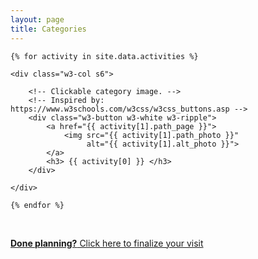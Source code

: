 ```yaml
---
layout: page
title: Categories
---
```


<link rel="stylesheet" href="https://www.w3schools.com/w3css/4/w3.css">

<div class="w3-row-padding">

    {% for activity in site.data.activities %}

    <div class="w3-col s6">

        <!-- Clickable category image. -->
        <!-- Inspired by: https://www.w3schools.com/w3css/w3css_buttons.asp -->
        <div class="w3-button w3-white w3-ripple">
            <a href="{{ activity[1].path_page }}">
                <img src="{{ activity[1].path_photo }}"
                     alt="{{ activity[1].alt_photo }}">
            </a>
            <h3> {{ activity[0] }} </h3>
        </div>

    </div>  

    {% endfor %}

</div>

<br>

<p>
    <a class="w3-button w3-block w3-white w3-border w3-large" href="planner.html">
        <b>Done planning?</b> Click here to finalize your visit
    </a>
</p>